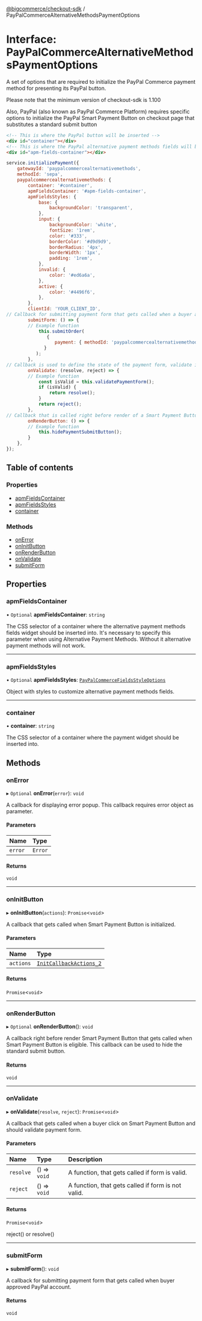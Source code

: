 [@bigcommerce/checkout-sdk](../README.md) / PayPalCommerceAlternativeMethodsPaymentOptions

# Interface: PayPalCommerceAlternativeMethodsPaymentOptions

A set of options that are required to initialize the PayPal Commerce payment
method for presenting its PayPal button.

Please note that the minimum version of checkout-sdk is 1.100

Also, PayPal (also known as PayPal Commerce Platform) requires specific options to initialize the PayPal Smart Payment Button on checkout page that substitutes a standard submit button
```html
<!-- This is where the PayPal button will be inserted -->
<div id="container"></div>
<!-- This is where the PayPal alternative payment methods fields will be inserted.  -->
<div id="apm-fields-container"></div>
```

```js
service.initializePayment({
    gatewayId: 'paypalcommercealternativemethods',
    methodId: 'sepa',
    paypalcommercealternativemethods: {
        container: '#container',
        apmFieldsContainer: '#apm-fields-container',
        apmFieldsStyles: {
            base: {
                backgroundColor: 'transparent',
            },
            input: {
                backgroundColor: 'white',
                fontSize: '1rem',
                color: '#333',
                borderColor: '#d9d9d9',
                borderRadius: '4px',
                borderWidth: '1px',
                padding: '1rem',
            },
            invalid: {
                color: '#ed6a6a',
            },
            active: {
                color: '#4496f6',
            },
        },
        clientId: 'YOUR_CLIENT_ID',
// Callback for submitting payment form that gets called when a buyer approves PayPal payment
        submitForm: () => {
        // Example function
            this.submitOrder(
               {
                  payment: { methodId: 'paypalcommercealternativemethods', }
              }
           );
        },
// Callback is used to define the state of the payment form, validate if it is applicable for submit.
        onValidate: (resolve, reject) => {
        // Example function
            const isValid = this.validatePaymentForm();
            if (isValid) {
                return resolve();
            }
            return reject();
        },
// Callback that is called right before render of a Smart Payment Button. It gets called when a buyer is eligible for use of the particular PayPal method. This callback can be used to hide the standard submit button.
        onRenderButton: () => {
        // Example function
            this.hidePaymentSubmitButton();
        }
    },
});
```

## Table of contents

### Properties

- [apmFieldsContainer](PayPalCommerceAlternativeMethodsPaymentOptions.md#apmfieldscontainer)
- [apmFieldsStyles](PayPalCommerceAlternativeMethodsPaymentOptions.md#apmfieldsstyles)
- [container](PayPalCommerceAlternativeMethodsPaymentOptions.md#container)

### Methods

- [onError](PayPalCommerceAlternativeMethodsPaymentOptions.md#onerror)
- [onInitButton](PayPalCommerceAlternativeMethodsPaymentOptions.md#oninitbutton)
- [onRenderButton](PayPalCommerceAlternativeMethodsPaymentOptions.md#onrenderbutton)
- [onValidate](PayPalCommerceAlternativeMethodsPaymentOptions.md#onvalidate)
- [submitForm](PayPalCommerceAlternativeMethodsPaymentOptions.md#submitform)

## Properties

### apmFieldsContainer

• `Optional` **apmFieldsContainer**: `string`

The CSS selector of a container where the alternative payment methods fields widget should be inserted into.
It's necessary to specify this parameter when using Alternative Payment Methods.
Without it alternative payment methods will not work.

___

### apmFieldsStyles

• `Optional` **apmFieldsStyles**: [`PayPalCommerceFieldsStyleOptions`](PayPalCommerceFieldsStyleOptions.md)

Object with styles to customize alternative payment methods fields.

___

### container

• **container**: `string`

The CSS selector of a container where the payment widget should be inserted into.

## Methods

### onError

▸ `Optional` **onError**(`error`): `void`

A callback for displaying error popup. This callback requires error object as parameter.

#### Parameters

| Name | Type |
| :------ | :------ |
| `error` | `Error` |

#### Returns

`void`

___

### onInitButton

▸ **onInitButton**(`actions`): `Promise`<`void`\>

A callback that gets called
when Smart Payment Button is initialized.

#### Parameters

| Name | Type |
| :------ | :------ |
| `actions` | [`InitCallbackActions_2`](InitCallbackActions_2.md) |

#### Returns

`Promise`<`void`\>

___

### onRenderButton

▸ `Optional` **onRenderButton**(): `void`

A callback right before render Smart Payment Button that gets called when
Smart Payment Button is eligible. This callback can be used to hide the standard submit button.

#### Returns

`void`

___

### onValidate

▸ **onValidate**(`resolve`, `reject`): `Promise`<`void`\>

A callback that gets called when a buyer click on Smart Payment Button
and should validate payment form.

#### Parameters

| Name | Type | Description |
| :------ | :------ | :------ |
| `resolve` | () => `void` | A function, that gets called if form is valid. |
| `reject` | () => `void` | A function, that gets called if form is not valid. |

#### Returns

`Promise`<`void`\>

reject() or resolve()

___

### submitForm

▸ **submitForm**(): `void`

A callback for submitting payment form that gets called
when buyer approved PayPal account.

#### Returns

`void`
